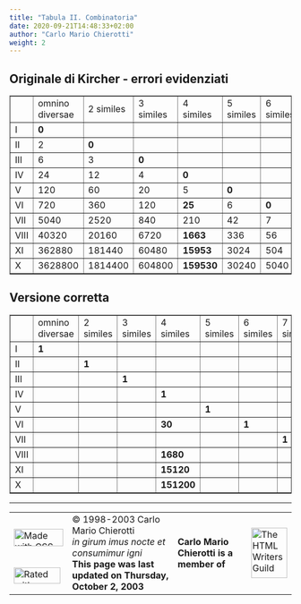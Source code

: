 ```yaml
---
title: "Tabula II. Combinatoria"
date: 2020-09-21T14:48:33+02:00
author: "Carlo Mario Chierotti"
weight: 2
---
```


## Originale di Kircher - errori evidenziati

<TABLE BORDER="1" CELLPADDING="4">
<TR>
<TD>&nbsp; </TD>
<TD>omnino diversae</TD>
<TD>2 similes</TD>
<TD>3 similes</TD>
<TD>4 similes</TD>
<TD>5 similes</TD>
<TD>6 similes</TD>
<TD>7 similes</TD>
<TD>8 similes</TD>
<TD>9 similes</TD>
</TR>
<TR CLASS="r">
<TD>I</TD>
<TD CLASS="pk"><STRONG>0</STRONG></TD>
<TD>&nbsp; </TD>
<TD>&nbsp; </TD>
<TD>&nbsp; </TD>
<TD>&nbsp; </TD>
<TD>&nbsp; </TD>
<TD>&nbsp; </TD>
<TD>&nbsp; </TD>
<TD>&nbsp; </TD>
</TR>
<TR CLASS="r">
<TD>II</TD>
<TD>2</TD>
<TD CLASS="pk"><STRONG>0</STRONG></TD>
<TD>&nbsp; </TD>
<TD>&nbsp; </TD>
<TD>&nbsp; </TD>
<TD>&nbsp; </TD>
<TD>&nbsp; </TD>
<TD>&nbsp; </TD>
<TD>&nbsp; </TD>
</TR>
<TR CLASS="r">
<TD>III</TD>
<TD>6</TD>
<TD>3</TD>
<TD CLASS="pk"><STRONG>0</STRONG></TD>
<TD>&nbsp; </TD>
<TD>&nbsp; </TD>
<TD>&nbsp; </TD>
<TD>&nbsp; </TD>
<TD>&nbsp; </TD>
<TD>&nbsp; </TD>
</TR>
<TR CLASS="r">
<TD>IV</TD>
<TD>24</TD>
<TD>12</TD>
<TD>4</TD>
<TD CLASS="pk"><STRONG>0</STRONG></TD>
<TD>&nbsp; </TD>
<TD>&nbsp; </TD>
<TD>&nbsp; </TD>
<TD>&nbsp; </TD>
<TD>&nbsp; </TD>
</TR>
<TR CLASS="r">
<TD>V</TD>
<TD>120</TD>
<TD>60</TD>
<TD>20</TD>
<TD>5</TD>
<TD CLASS="pk"><STRONG>0</STRONG></TD>
<TD>&nbsp; </TD>
<TD>&nbsp; </TD>
<TD>&nbsp; </TD>
<TD>&nbsp; </TD>
</TR>
<TR CLASS="r">
<TD>VI</TD>
<TD>720</TD>
<TD>360</TD>
<TD>120</TD>
<TD CLASS="pk"><STRONG>25</STRONG></TD>
<TD>6</TD>
<TD CLASS="pk"><STRONG>0</STRONG></TD>
<TD>&nbsp; </TD>
<TD>&nbsp; </TD>
<TD>&nbsp; </TD>
</TR>
<TR CLASS="r">
<TD>VII</TD>
<TD>5040</TD>
<TD>2520</TD>
<TD>840</TD>
<TD>210</TD>
<TD>42</TD>
<TD>7</TD>
<TD CLASS="pk"><STRONG>0</STRONG></TD>
<TD>&nbsp; </TD>
<TD>&nbsp; </TD>
</TR>
<TR CLASS="r">
<TD>VIII</TD>
<TD>40320</TD>
<TD>20160</TD>
<TD>6720</TD>
<TD CLASS="pk"><STRONG>1663</STRONG></TD>
<TD>336</TD>
<TD>56</TD>
<TD>8</TD>
<TD CLASS="pk"><STRONG>0</STRONG></TD>
<TD>&nbsp; </TD>
</TR>
<TR CLASS="r">
<TD>XI</TD>
<TD>362880</TD>
<TD>181440</TD>
<TD>60480</TD>
<TD CLASS="pk"><STRONG>15953</STRONG></TD>
<TD>3024</TD>
<TD>504</TD>
<TD>72</TD>
<TD CLASS="pk"><STRONG>8</STRONG></TD>
<TD CLASS="pk"><STRONG>0</STRONG></TD>
</TR>
<TR CLASS="r">
<TD>X</TD>
<TD>3628800</TD>
<TD>1814400</TD>
<TD>604800</TD>
<TD CLASS="pk"><STRONG>159530</STRONG></TD>
<TD>30240</TD>
<TD>5040</TD>
<TD>720</TD>
<TD>90</TD>
<TD CLASS="pk"><STRONG>10</STRONG></TD>
</TR>
</TABLE>

<H2 CLASS="little">Versione corretta </H2>
<TABLE BORDER="1" CELLPADDING="4">
<TR CLASS="c">
<TD>&nbsp; </TD>
<TD>omnino diversae</TD>
<TD>2 similes</TD>
<TD>3 similes</TD>
<TD>4 similes</TD>
<TD>5 similes</TD>
<TD>6 similes</TD>
<TD>7 similes</TD>
<TD>8 similes</TD>
<TD>9 similes</TD>
</TR>
<TR CLASS="r">
<TD>I</TD>
<TD CLASS="pk"><STRONG>1</STRONG></TD>
<TD>&nbsp; </TD>
<TD>&nbsp; </TD>
<TD>&nbsp; </TD>
<TD>&nbsp; </TD>
<TD>&nbsp; </TD>
<TD>&nbsp; </TD>
<TD>&nbsp; </TD>
<TD>&nbsp; </TD>
</TR>
<TR CLASS="r">
<TD>II</TD>
<TD>&nbsp; </TD>
<TD CLASS="pk"><STRONG>1</STRONG></TD>
<TD>&nbsp; </TD>
<TD>&nbsp; </TD>
<TD>&nbsp; </TD>
<TD>&nbsp; </TD>
<TD>&nbsp; </TD>
<TD>&nbsp; </TD>
<TD>&nbsp; </TD>
</TR>
<TR CLASS="r">
<TD>III</TD>
<TD>&nbsp; </TD>
<TD>&nbsp; </TD>
<TD CLASS="pk"><STRONG>1</STRONG></TD>
<TD>&nbsp; </TD>
<TD>&nbsp; </TD>
<TD>&nbsp; </TD>
<TD>&nbsp; </TD>
<TD>&nbsp; </TD>
<TD>&nbsp; </TD>
</TR>
<TR CLASS="r">
<TD>IV</TD>
<TD>&nbsp; </TD>
<TD>&nbsp; </TD>
<TD>&nbsp; </TD>
<TD CLASS="pk"><STRONG>1</STRONG></TD>
<TD>&nbsp; </TD>
<TD>&nbsp; </TD>
<TD>&nbsp; </TD>
<TD>&nbsp; </TD>
<TD>&nbsp; </TD>
</TR>
<TR CLASS="r">
<TD>V</TD>
<TD>&nbsp; </TD>
<TD>&nbsp; </TD>
<TD>&nbsp; </TD>
<TD>&nbsp; </TD>
<TD CLASS="pk"><STRONG>1</STRONG></TD>
<TD>&nbsp; </TD>
<TD>&nbsp; </TD>
<TD>&nbsp; </TD>
<TD>&nbsp; </TD>
</TR>
<TR CLASS="r">
<TD>VI</TD>
<TD>&nbsp; </TD>
<TD>&nbsp; </TD>
<TD>&nbsp; </TD>
<TD CLASS="pk"><STRONG>30</STRONG></TD>
<TD>&nbsp; </TD>
<TD CLASS="pk"><STRONG>1</STRONG></TD>
<TD>&nbsp; </TD>
<TD>&nbsp; </TD>
<TD>&nbsp; </TD>
</TR>
<TR CLASS="r">
<TD>VII</TD>
<TD>&nbsp; </TD>
<TD>&nbsp; </TD>
<TD>&nbsp; </TD>
<TD>&nbsp; </TD>
<TD>&nbsp; </TD>
<TD>&nbsp; </TD>
<TD CLASS="pk"><STRONG>1</STRONG></TD>
<TD>&nbsp; </TD>
<TD>&nbsp; </TD>
</TR>
<TR CLASS="r">
<TD>VIII</TD>
<TD>&nbsp; </TD>
<TD>&nbsp; </TD>
<TD>&nbsp; </TD>
<TD CLASS="pk"><STRONG>1680</STRONG></TD>
<TD>&nbsp; </TD>
<TD>&nbsp; </TD>
<TD>&nbsp; </TD>
<TD CLASS="pk"><STRONG>1</STRONG></TD>
<TD>&nbsp; </TD>
</TR>
<TR CLASS="r">
<TD>XI</TD>
<TD>&nbsp; </TD>
<TD>&nbsp; </TD>
<TD>&nbsp; </TD>
<TD CLASS="pk"><STRONG>15120</STRONG></TD>
<TD>&nbsp; </TD>
<TD>&nbsp; </TD>
<TD>&nbsp; </TD>
<TD CLASS="pk"><STRONG>9</STRONG></TD>
<TD CLASS="pk"><STRONG>1</STRONG></TD>
</TR>
<TR CLASS="r">
<TD>X</TD>
<TD>&nbsp; </TD>
<TD>&nbsp; </TD>
<TD>&nbsp; </TD>
<TD CLASS="pk"><STRONG>151200</STRONG></TD>
<TD>&nbsp; </TD>
<TD>&nbsp; </TD>
<TD>&nbsp; </TD>
<TD>&nbsp; </TD>
<TD CLASS="pk"><STRONG>1</STRONG></TD>
</TR>
</TABLE>
<HR>
<TABLE WIDTH="85%">
<TR>
<TD CLASS="l"></TD>
<TD ROWSPAN="3" CLASS="l">
&copy; 1998-2003 Carlo Mario Chierotti
<BR>
<EM>in girum imus nocte et consumimur igni</EM>
<BR>
<STRONG>This page was last updated on Thursday, October 2, 2003</STRONG>
</TD>
<TD ROWSPAN="3" CLASS="r"><STRONG>Carlo Mario Chierotti is a member of</STRONG>&nbsp;</TD>
<TD ROWSPAN="3" CLASS="r"><A HREF="http://www.hwg.org/"><IMG ALT="The HTML Writers Guild" HEIGHT="90" SRC="../immagini/hwglogo.gif" TITLE="Link to The HTML Writers Guild" WIDTH="64"></A></TD>
</TR>
<TR>
<TD CLASS="l"><A HREF="http://www.w3.org/style/css/buttons"><IMG ALT="Made with CSS" HEIGHT="31" SRC="http://www.w3.org/Style/CSS/Buttons/mwcos" WIDTH="88"></A></TD>
</TR>
<TR>
<TD CLASS="l"><A HREF="http://www.rsac.org"><IMG SRC="../immagini/rsaclabel.gif" WIDTH="83" HEIGHT="29" ALT="Rated with RSAC!"></A></TD>
</TR>
</TABLE>
</BODY>
</HTML>

